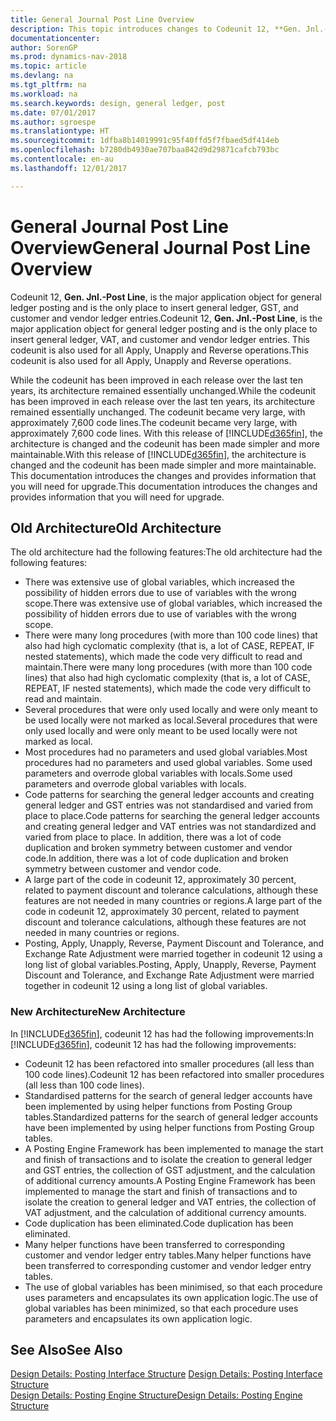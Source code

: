 ```yaml
---
title: General Journal Post Line Overview
description: This topic introduces changes to Codeunit 12, **Gen. Jnl.-Post Line**, which is the major application object for general ledger posting and is the only place to insert general ledger, GST, and customer and vendor ledger entries.
documentationcenter: 
author: SorenGP
ms.prod: dynamics-nav-2018
ms.topic: article
ms.devlang: na
ms.tgt_pltfrm: na
ms.workload: na
ms.search.keywords: design, general ledger, post
ms.date: 07/01/2017
ms.author: sgroespe
ms.translationtype: HT
ms.sourcegitcommit: 1dfba8b14019991c95f40ffd5f7fbaed5df414eb
ms.openlocfilehash: b7280db4930ae707baa842d9d29871cafcb793bc
ms.contentlocale: en-au
ms.lasthandoff: 12/01/2017

---
```

# <a name="general-journal-post-line-overview"></a><span data-ttu-id="ed31b-103">General Journal Post Line Overview</span><span class="sxs-lookup"><span data-stu-id="ed31b-103">General Journal Post Line Overview</span></span>
<span data-ttu-id="ed31b-104">Codeunit 12, **Gen. Jnl.-Post Line**, is the major application object for general ledger posting and is the only place to insert general ledger, GST, and customer and vendor ledger entries.</span><span class="sxs-lookup"><span data-stu-id="ed31b-104">Codeunit 12, **Gen. Jnl.-Post Line**, is the major application object for general ledger posting and is the only place to insert general ledger, VAT, and customer and vendor ledger entries.</span></span> <span data-ttu-id="ed31b-105">This codeunit is also used for all Apply, Unapply and Reverse operations.</span><span class="sxs-lookup"><span data-stu-id="ed31b-105">This codeunit is also used for all Apply, Unapply and Reverse operations.</span></span>  
  
<span data-ttu-id="ed31b-106">While the codeunit has been improved in each release over the last ten years, its architecture remained essentially unchanged.</span><span class="sxs-lookup"><span data-stu-id="ed31b-106">While the codeunit has been improved in each release over the last ten years, its architecture remained essentially unchanged.</span></span> <span data-ttu-id="ed31b-107">The codeunit became very large, with approximately 7,600 code lines.</span><span class="sxs-lookup"><span data-stu-id="ed31b-107">The codeunit became very large, with approximately 7,600 code lines.</span></span> <span data-ttu-id="ed31b-108">With this release of [!INCLUDE[d365fin](includes/d365fin_md.md)], the architecture is changed and the codeunit has been made simpler and more maintainable.</span><span class="sxs-lookup"><span data-stu-id="ed31b-108">With this release of [!INCLUDE[d365fin](includes/d365fin_md.md)], the architecture is changed and the codeunit has been made simpler and more maintainable.</span></span> <span data-ttu-id="ed31b-109">This documentation introduces the changes and provides information that you will need for upgrade.</span><span class="sxs-lookup"><span data-stu-id="ed31b-109">This documentation introduces the changes and provides information that you will need for upgrade.</span></span>  
  
## <a name="old-architecture"></a><span data-ttu-id="ed31b-110">Old Architecture</span><span class="sxs-lookup"><span data-stu-id="ed31b-110">Old Architecture</span></span>  
<span data-ttu-id="ed31b-111">The old architecture had the following features:</span><span class="sxs-lookup"><span data-stu-id="ed31b-111">The old architecture had the following features:</span></span>  
  
* <span data-ttu-id="ed31b-112">There was extensive use of global variables, which increased the possibility of hidden errors due to use of variables with the wrong scope.</span><span class="sxs-lookup"><span data-stu-id="ed31b-112">There was extensive use of global variables, which increased the possibility of hidden errors due to use of variables with the wrong scope.</span></span>  
* <span data-ttu-id="ed31b-113">There were many long procedures (with more than 100 code lines) that also had high cyclomatic complexity (that is, a lot of CASE, REPEAT, IF nested statements), which made the code very difficult to read and maintain.</span><span class="sxs-lookup"><span data-stu-id="ed31b-113">There were many long procedures (with more than 100 code lines) that also had high cyclomatic complexity (that is, a lot of CASE, REPEAT, IF nested statements), which made the code very difficult to read and maintain.</span></span>  
* <span data-ttu-id="ed31b-114">Several procedures that were only used locally and were only meant to be used locally were not marked as local.</span><span class="sxs-lookup"><span data-stu-id="ed31b-114">Several procedures that were only used locally and were only meant to be used locally were not marked as local.</span></span>  
* <span data-ttu-id="ed31b-115">Most procedures had no parameters and used global variables.</span><span class="sxs-lookup"><span data-stu-id="ed31b-115">Most procedures had no parameters and used global variables.</span></span> <span data-ttu-id="ed31b-116">Some used parameters and overrode global variables with locals.</span><span class="sxs-lookup"><span data-stu-id="ed31b-116">Some used parameters and overrode global variables with locals.</span></span>  
* <span data-ttu-id="ed31b-117">Code patterns for searching the general ledger accounts and creating general ledger and GST entries was not standardised and varied from place to place.</span><span class="sxs-lookup"><span data-stu-id="ed31b-117">Code patterns for searching the general ledger accounts and creating general ledger and VAT entries was not standardized and varied from place to place.</span></span> <span data-ttu-id="ed31b-118">In addition, there was a lot of code duplication and broken symmetry between customer and vendor code.</span><span class="sxs-lookup"><span data-stu-id="ed31b-118">In addition, there was a lot of code duplication and broken symmetry between customer and vendor code.</span></span>  
* <span data-ttu-id="ed31b-119">A large part of the code in codeunit 12, approximately 30 percent, related to payment discount and tolerance calculations, although these features are not needed in many countries or regions.</span><span class="sxs-lookup"><span data-stu-id="ed31b-119">A large part of the code in codeunit 12, approximately 30 percent, related to payment discount and tolerance calculations, although these features are not needed in many countries or regions.</span></span>  
* <span data-ttu-id="ed31b-120">Posting, Apply, Unapply, Reverse, Payment Discount and Tolerance, and Exchange Rate Adjustment were married together in codeunit 12 using a long list of global variables.</span><span class="sxs-lookup"><span data-stu-id="ed31b-120">Posting, Apply, Unapply, Reverse, Payment Discount and Tolerance, and Exchange Rate Adjustment were married together in codeunit 12 using a long list of global variables.</span></span>  
  
### <a name="new-architecture"></a><span data-ttu-id="ed31b-121">New Architecture</span><span class="sxs-lookup"><span data-stu-id="ed31b-121">New Architecture</span></span>  
<span data-ttu-id="ed31b-122">In [!INCLUDE[d365fin](includes/d365fin_md.md)], codeunit 12 has had the following improvements:</span><span class="sxs-lookup"><span data-stu-id="ed31b-122">In [!INCLUDE[d365fin](includes/d365fin_md.md)], codeunit 12 has had the following improvements:</span></span>  
  
* <span data-ttu-id="ed31b-123">Codeunit 12 has been refactored into smaller procedures (all less than 100 code lines).</span><span class="sxs-lookup"><span data-stu-id="ed31b-123">Codeunit 12 has been refactored into smaller procedures (all less than 100 code lines).</span></span>  
* <span data-ttu-id="ed31b-124">Standardised patterns for the search of general ledger accounts have been implemented by using helper functions from Posting Group tables.</span><span class="sxs-lookup"><span data-stu-id="ed31b-124">Standardized patterns for the search of general ledger accounts have been implemented by using helper functions from Posting Group tables.</span></span>  
* <span data-ttu-id="ed31b-125">A Posting Engine Framework has been implemented to manage the start and finish of transactions and to isolate the creation to general ledger and GST entries, the collection of GST adjustment, and the calculation of additional currency amounts.</span><span class="sxs-lookup"><span data-stu-id="ed31b-125">A Posting Engine Framework has been implemented to manage the start and finish of transactions and to isolate the creation to general ledger and VAT entries, the collection of VAT adjustment, and the calculation of additional currency amounts.</span></span>  
* <span data-ttu-id="ed31b-126">Code duplication has been eliminated.</span><span class="sxs-lookup"><span data-stu-id="ed31b-126">Code duplication has been eliminated.</span></span>  
* <span data-ttu-id="ed31b-127">Many helper functions have been transferred to corresponding customer and vendor ledger entry tables.</span><span class="sxs-lookup"><span data-stu-id="ed31b-127">Many helper functions have been transferred to corresponding customer and vendor ledger entry tables.</span></span>  
* <span data-ttu-id="ed31b-128">The use of global variables has been minimised, so that each procedure uses parameters and encapsulates its own application logic.</span><span class="sxs-lookup"><span data-stu-id="ed31b-128">The use of global variables has been minimized, so that each procedure uses parameters and encapsulates its own application logic.</span></span>  
  
## <a name="see-also"></a><span data-ttu-id="ed31b-129">See Also</span><span class="sxs-lookup"><span data-stu-id="ed31b-129">See Also</span></span>  
<span data-ttu-id="ed31b-130">[Design Details: Posting Interface Structure](design-details-posting-interface-structure.md) </span><span class="sxs-lookup"><span data-stu-id="ed31b-130">[Design Details: Posting Interface Structure](design-details-posting-interface-structure.md) </span></span>  
[<span data-ttu-id="ed31b-131">Design Details: Posting Engine Structure</span><span class="sxs-lookup"><span data-stu-id="ed31b-131">Design Details: Posting Engine Structure</span></span>](design-details-posting-engine-structure.md)

